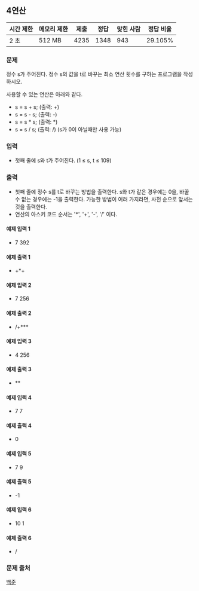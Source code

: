 ## 4연산
 
|시간 제한|	메모리 제한|	제출|	정답|	맞힌 사람|	정답 비율|
|---|---|---|---|---|---|
|2 초|	512 MB|	4235|	1348|	943|	29.105%|

### 문제
정수 s가 주어진다. 정수 s의 값을 t로 바꾸는 최소 연산 횟수를 구하는 프로그램을 작성하시오.

사용할 수 있는 연산은 아래와 같다.

- s = s + s; (출력: +)
- s = s - s; (출력: -)
- s = s * s; (출력: *)
- s = s / s; (출력: /) (s가 0이 아닐때만 사용 가능)

### 입력
- 첫째 줄에 s와 t가 주어진다. (1 ≤ s, t ≤ 109)

### 출력
- 첫째 줄에 정수 s를 t로 바꾸는 방법을 출력한다. s와 t가 같은 경우에는 0을, 바꿀 수 없는 경우에는 -1을 출력한다. 가능한 방법이 여러 가지라면, 사전 순으로 앞서는 것을 출력한다. 
- 연산의 아스키 코드 순서는 '*', '+', '-', '/' 이다.

#### 예제 입력 1 
- 7 392
#### 예제 출력 1 
- +*+
#### 예제 입력 2 
- 7 256
#### 예제 출력 2 
- /+***
#### 예제 입력 3 
- 4 256
#### 예제 출력 3 
- **
#### 예제 입력 4 
- 7 7
#### 예제 출력 4 
- 0
#### 예제 입력 5 
- 7 9
#### 예제 출력 5 
- -1
#### 예제 입력 6 
- 10 1
#### 예제 출력 6 
- /

### 문제 출처
[백준](https://www.acmicpc.net/problem/14395)